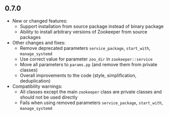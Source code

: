 ## 0.7.0
* New or changed features:
    * Support installation from source package instead of binary package
    * Ability to install arbitrary versions of Zookeeper from source packages
* Other changes and fixes:
    * Remove deprecated parameters `service_package`, `start_with`, `manage_systemd`
    * Use correct value for parameter `zoo_dir` in `zookeeper::service`
    * Move all parameters to `params.pp` (and remove them from private classes)
    * Overall improvements to the code (style, simplification, deduplication)
* Compatibility warnings:
    * All classes except the main `zookeeper` class are private classes and should not be used directly
    * Fails when using removed parameters `service_package`, `start_with`, `manage_systemd`
